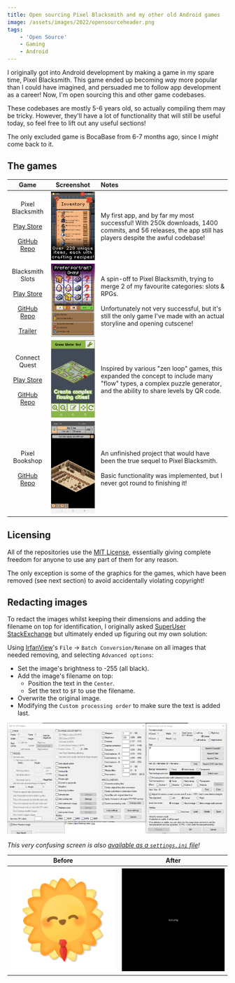 ```yaml
---
title: Open sourcing Pixel Blacksmith and my other old Android games
image: /assets/images/2022/opensourceheader.png
tags:
    - 'Open Source'
    - Gaming
    - Android
---
```


I originally got into Android development by making a game in my spare time, Pixel Blacksmith. This game ended up becoming *way* more popular than I could have imagined, and persuaded me to follow app development as a career! Now, I'm open sourcing this and other game codebases.

These codebases are mostly 5-6 years old, so actually compiling them may be tricky. However, they'll have a lot of functionality that will still be useful today, so feel free to lift out any useful sections!

The only excluded game is BocaBase from 6-7 months ago, since I *might* come back to it.

## The games

| Game | Screenshot | Notes |
| :--: | :--: | :-- |
| Pixel Blacksmith<br><br>[Play Store](https://play.google.com/store/apps/details?id=uk.co.jakelee.blacksmith)<br><br>[GitHub Repo](https://github.com/JakeSteam/PixelBlacksmith) | [![](/assets/images/2022/opensource-blacksmith-thumbnail.png)](/assets/images/2022/opensource-blacksmith.png) | My first app, and by far my most successful! With 250k downloads, 1400 commits, and 56 releases, the app still has players despite the awful codebase! |
| Blacksmith Slots<br><br>[Play Store](https://play.google.com/store/apps/details?id=uk.co.jakelee.blacksmithslots)<br><br>[GitHub Repo](https://github.com/JakeSteam/BlacksmithSlots)<br><br>[Trailer](https://www.youtube.com/watch?v=d1J1LDp8vps) | [![](/assets/images/2022/opensource-slots-thumbnail.png)](/assets/images/2022/opensource-slots.png) | A spin-off to Pixel Blacksmith, trying to merge 2 of my favourite categories: slots & RPGs.<br><br>Unfortunately not very successful, but it's still the only game I've made with an actual storyline and opening cutscene! |
| Connect Quest<br><br>[Play Store](https://play.google.com/store/apps/details?id=uk.co.jakelee.cityflow)<br><br>[GitHub Repo](https://github.com/JakeSteam/ConnectQuest) | [![](/assets/images/2022/opensource-connect-thumbnail.png)](/assets/images/2022/opensource-connect.png) | Inspired by various "zen loop" games, this expanded the concept to include many "flow" types, a complex puzzle generator, and the ability to share levels by QR code. |
| Pixel Bookshop<br><br>[GitHub Repo](https://github.com/JakeSteam/PixelBookshop) | [![](/assets/images/2022/opensource-bookshop-thumbnail.png)](/assets/images/2022/opensource-bookshop.png) | An unfinished project that would have been the true sequel to Pixel Blacksmith.<br><br>Basic functionality was implemented, but I never got round to finishing it! |

## Licensing

All of the repositories use the [MIT License](https://choosealicense.com/licenses/mit/), essentially giving complete freedom for anyone to use any part of them for any reason. 

The only exception is some of the graphics for the games, which have been removed (see next section) to avoid accidentally violating copyright!

## Redacting images

To redact the images whilst keeping their dimensions and adding the filename on top for identification, I originally asked [SuperUser StackExchange](https://superuser.com/a/1708721/722280) but ultimately ended up figuring out my own solution:

Using [IrfanView](https://www.irfanview.com/)'s `File` -> `Batch Conversion/Rename` on all images that needed removing, and selecting `Advanced options`:

* Set the image's brightness to -255 (all black).
* Add the image's filename on top:
    * Position the text in the `Center`.
    * Set the text to `$F` to use the filename.
* Overwrite the original image.
* Modifying the `Custom processing order` to make sure the text is added last.

[![](/assets/images/2022/opensource-irfan-740w.png)](/assets/images/2022/opensource-irfan.png)

*This very confusing screen is also [available as a `settings.ini` file](https://gist.github.com/JakeSteam/6cf2c38fd1a6612d5e26f655f5aa1343)!*

| Before | After |
| -- | -- |
| ![](/assets/images/2022/opensource-before.png) | ![](/assets/images/2022/opensource-after.png) |
